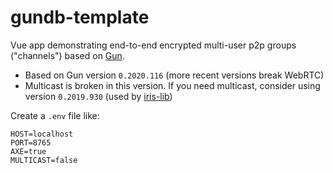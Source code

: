 # gundb-template

Vue app demonstrating end-to-end encrypted multi-user p2p groups ("channels") based on [Gun].

- Based on Gun version `0.2020.116` (more recent versions break WebRTC)
- Multicast is broken in this version. If you need multicast, consider using version `0.2019.930` (used by [iris-lib])

Create a `.env` file like:
```
HOST=localhost
PORT=8765
AXE=true
MULTICAST=false
```
[iris-lib]: https://github.com/irislib/iris-lib
[Gun]: https://github.com/amark/gun
